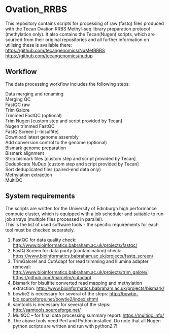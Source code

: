 # Ovation_RRBS
This repository contains scripts for processing of raw (fastq) files produced with the Tecan Ovation RRBS Methyl-seq library preparation protocol (methylation only).
It also contains the Tecan(Nugen) scripts, which are sourced from their original repositories and all further information on utilising these is available there:\
https://github.com/tecangenomics/NuMetRRBS \
https://github.com/tecangenomics/nudup

## Workflow
The data processing workflow includes the following steps:

Data merging and renaming\
Merging QC\
FastQC raw\
Trim Galore\
Trimmed FastQC (optional)\
Trim Nugen [custom step and script provided by Tecan]\
Nugen trimmed FastQC\
FastQ Screen [--bisulfite]\
Download latest genome assembly\
Add conversion control to the genome (optional)\
Bismark genome preparation\
Bismark alignment\
Strip bismark files [custom step and script provided by Tecan]\
Deduplicate NuDup [custom step and script provided by Tecan]\
Sort deduplicated files (paired-end data only)\
Methylation extraction\
MultiQC

## System requirements
The scripts are written for the University of Edinburgh high performance compute cluster, which is equipped with a job scheduler and suitable to run job arrays  (multiple files processed in parallel).\
This is the list of used software tools - the specific requirements for each tool must be checked separately.
1. FastQC for data quality check: http://www.bioinformatics.babraham.ac.uk/projects/fastqc/ 
2. FastQ Screen for data purity (contamination) check: https://www.bioinformatics.babraham.ac.uk/projects/fastq_screen/ 
3. TrimGalore! and CutAdapt for read trimming and Illumina adapter removal: http://www.bioinformatics.babraham.ac.uk/projects/trim_galore/; https://github.com/marcelm/cutadapt 
4. Bismark for bisulfite converted read mapping and methylation extraction: http://www.bioinformatics.babraham.ac.uk/projects/bismark/ 
5. bowtie2 is necessary for several of the steps: http://bowtie-bio.sourceforge.net/bowtie2/index.shtml 
6. samtools is necessary for several of the steps: http://samtools.sourceforge.net/ 
7. MultiQC – for final data processing summary report: https://multiqc.info/ 
8. The above tools need Perl and Python installed. Do note that all Nugen python scripts are written and run with python2.7!




